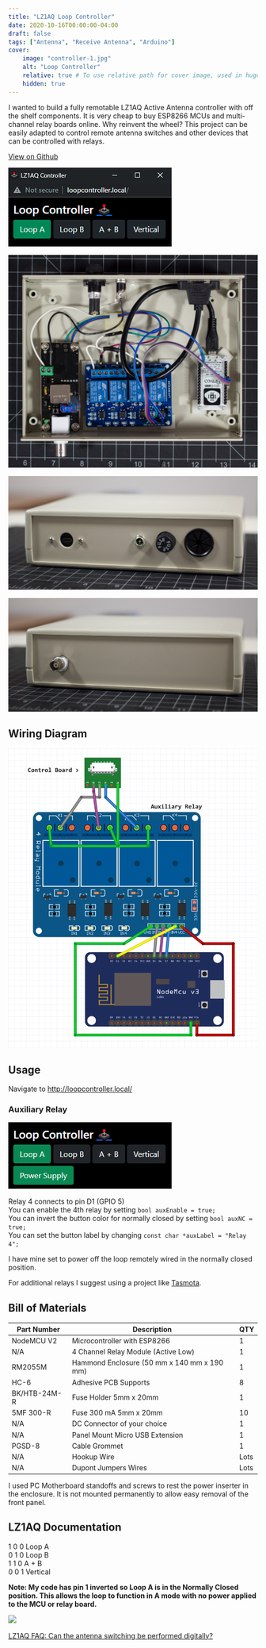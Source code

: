 ```yaml
---
title: "LZ1AQ Loop Controller"
date: 2020-10-16T00:00:00-04:00
draft: false
tags: ["Antenna", "Receive Antenna", "Arduino"]
cover:
    image: "controller-1.jpg"
    alt: "Loop Controller"
    relative: true # To use relative path for cover image, used in hugo Page-bundles
    hidden: true
---
```


I wanted to build a fully remotable LZ1AQ Active Antenna controller with off the shelf components. It is very cheap to buy ESP8266 MCUs and multi-channel relay boards online. Why reinvent the wheel? This project can be easily adapted to control remote antenna switches and other devices that can be controlled with relays.

[View on Github](https://github.com/anthonydiiorio/LZ1AQ-Loop-Controller/)

![](screenshot.png)

![](controller-1.jpg)

![](controller-2.jpg)

![](controller-3.jpg)

## Wiring Diagram

![](schematic.png)

## Usage

Navigate to http://loopcontroller.local/

### Auxiliary Relay

![Aux relay](aux-relay.png)

Relay 4 connects to pin D1 (GPIO 5)  
You can enable the 4th relay by setting `bool auxEnable = true;`  
You can invert the button color for normally closed by setting `bool auxNC = true;`  
You can set the button label by changing `const char *auxLabel = "Relay 4";`

I have mine set to power off the loop remotely wired in the normally closed position.

For additional relays I suggest using a project like [Tasmota](https://tasmota.github.io/docs/).

## Bill of Materials

| Part Number | Description | QTY |
|---|---|---|
| NodeMCU V2 | Microcontroller with ESP8266 | 1 |
| N/A | 4 Channel Relay Module (Active Low) | 1 |
| RM2055M | Hammond Enclosure (50 mm x 140 mm x 190 mm) | 1 |
| HC-6 | Adhesive PCB Supports | 8 |
| BK/HTB-24M-R | Fuse Holder 5mm x 20mm	| 1 |
| 5MF 300-R	| Fuse 300 mA 5mm x 20mm| 10 |
| N/A | DC Connector of your choice | 1 |
| N/A |Panel Mount Micro USB Extension | 1 |
| PGSD-8 | Cable Grommet | 1 |
| N/A | Hookup Wire | Lots |
| N/A | Dupont Jumpers Wires | Lots |

I used PC Motherboard standoffs and screws to rest the power inserter in the enclosure. It is not mounted permanently to allow easy removal of the front panel.

## LZ1AQ Documentation

1 0 0 Loop A  
0 1 0 Loop B  
1 1 0 A + B  
0 0 1 Vertical  

**Note: My code has pin 1 inverted so Loop A is in the Normally Closed position. This allows the loop to function in A mode with no power applied to the MCU or relay board.**

![](http://active-antenna.eu/wp-content/uploads/2014/03/digital-control-aaa-faq.jpg)

[LZ1AQ FAQ: Can the antenna switching be performed digitally?](http://active-antenna.eu/amplifier-kit/faq-aaa-1b/#antenna-swith)